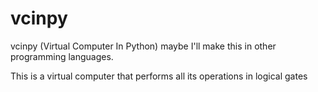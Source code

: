 # vcinpy
vcinpy (Virtual Computer In Python)
maybe I'll make this in other programming languages.

This is a virtual computer that performs all its operations in logical gates
